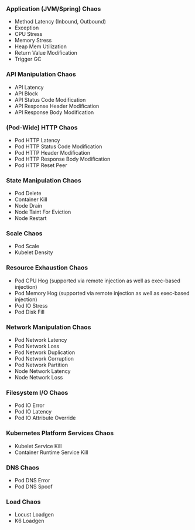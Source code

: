 ### Application (JVM/Spring) Chaos

- Method Latency (Inbound, Outbound)
- Exception
- CPU Stress
- Memory Stress
- Heap Mem Utilization
- Return Value Modification
- Trigger GC 

### API Manipulation Chaos

- API Latency
- API Block
- API Status Code Modification
- API Response Header Modification
- API Response Body Modification

### (Pod-Wide) HTTP Chaos

- Pod HTTP Latency
- Pod HTTP Status Code Modification
- Pod HTTP Header Modification
- Pod HTTP Response Body Modification
- Pod HTTP Reset Peer

### State Manipulation Chaos

- Pod Delete
- Container Kill
- Node Drain
- Node Taint For Eviction
- Node Restart

### Scale Chaos

- Pod Scale
- Kubelet Density

### Resource Exhaustion Chaos

- Pod CPU Hog (supported via remote injection as well as exec-based injection)
- Pod Memory Hog (supported via remote injection as well as exec-based injection)
- Pod IO Stress
- Pod Disk Fill

### Network Manipulation Chaos

- Pod Network Latency
- Pod Network Loss
- Pod Network Duplication
- Pod Network Corruption
- Pod Network Partition
- Node Network Latency
- Node Network Loss

### Filesystem I/O Chaos

- Pod IO Error
- Pod IO Latency
- Pod IO Attribute Override

### Kubernetes Platform Services Chaos

- Kubelet Service Kill
- Container Runtime Service Kill

### DNS Chaos

- Pod DNS Error
- Pod DNS Spoof

### Load Chaos

- Locust Loadgen
- K6 Loadgen



